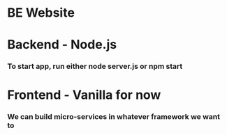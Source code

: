 # BE Website

# Backend - Node.js
### To start app, run either node server.js or npm start
# Frontend - Vanilla for now
### We can build micro-services in whatever framework we want to 
